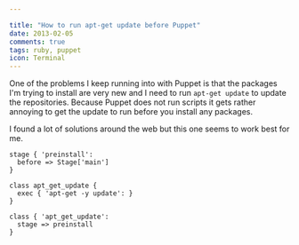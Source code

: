 ```yaml
---

title: "How to run apt-get update before Puppet"
date: 2013-02-05
comments: true
tags: ruby, puppet
icon: Terminal
---
```


One of the problems I keep running into with Puppet is that the packages I'm trying to install are very new and I need to run `apt-get update` to update the repositories. Because Puppet does not run scripts it gets rather annoying to get the update to run before you install any packages.

I found a lot of solutions around the web but this one seems to work best for me.

~~~puppet
stage { 'preinstall':
  before => Stage['main']
}

class apt_get_update {
  exec { 'apt-get -y update': }
}

class { 'apt_get_update':
  stage => preinstall
}
~~~
